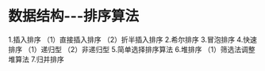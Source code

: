 # 数据结构---排序算法

1.插入排序
  （1）直接插入排序
  （2）折半插入排序
2.希尔排序
3.冒泡排序
4.快速排序
  （1）递归型
  （2）非递归型
5.简单选择排序算法
6.堆排序
  （1）筛选法调整堆算法
7.归并排序
